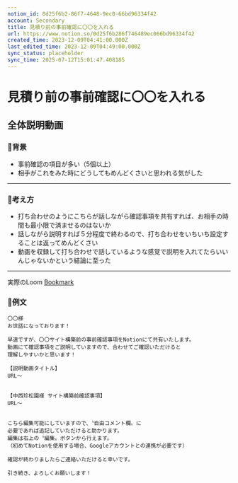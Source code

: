 ```yaml
---
notion_id: 0d25f6b2-86f7-4648-9ec0-66bd96334f42
account: Secondary
title: 見積り前の事前確認に〇〇を入れる
url: https://www.notion.so/0d25f6b286f746489ec066bd96334f42
created_time: 2023-12-09T04:41:00.000Z
last_edited_time: 2023-12-09T04:49:00.000Z
sync_status: placeholder
sync_time: 2025-07-12T15:01:47.408185
---
```

# 見積り前の事前確認に〇〇を入れる

全体説明動画
---
### 🔹背景
- 事前確認の項目が多い（5個以上）
- 相手がこれをみた時にどうしてもめんどくさいと思われる気がした
---
### 🔹考え方
- 打ち合わせのようにこちらが話しながら確認事項を共有すれば、お相手の時間も最小限で済ませるのはないか
- 話しながら説明すれば５分程度で終わるので、打ち合わせをいちいち設定することは返ってめんどくさい
- 動画を収録して打ち合わせで話しているような感覚で説明を入れてたらいいんじゃないかという結論に至った
---
実際のLoom
[Bookmark](https://www.loom.com/share/8ce72e074a5d4758b2e4f5efce111752?sid=752756b4-3d6c-484e-a4d9-a10b1e00479c)
### 🔹例文
```plain text
〇〇様
お世話になっております！

早速ですが、〇〇サイト構築前の事前確認事項をNotionにて共有いたします。
動画にて確認事項をご説明していますので、合わせてご確認いただけると
理解しやすいかと思います！

【説明動画タイトル】
URL〜


【中西珍松園様 サイト構築前確認事項】
URL〜


こちら編集可能にしていますので、〝自由コメント欄〟に
必要であれば追記していただけると助かります。
編集は右上の〝編集〟ボタンから行えます。
（初めてNotionを使用する場合、Googleアカウントとの連携が必要です）

確認が終わりましたらご連絡いただけると幸いです。

引き続き、よろしくお願いします！
```